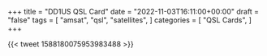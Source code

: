 +++
title = "DD1US QSL Card"
date = "2022-11-03T16:11:00+00:00"
draft = "false"
tags = [
    "amsat",
    "qsl",
    "satellites",
]
categories = [
    "QSL Cards",
]
+++

{{< tweet 1588180075953983488 >}}
<br>
